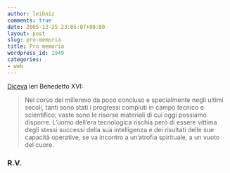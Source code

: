 ```yaml
---
author: leibniz
comments: true
date: 2005-12-25 23:05:07+00:00
layout: post
slug: pro-memoria
title: Pro memoria
wordpress_id: 1949
categories:
- web
---
```


[Diceva](http://www.oecumene.radiovaticana.org/it1/index.asp) ieri Benedetto XVI:

> Nel corso del millennio da poco concluso e specialmente negli ultimi secoli, tanti sono stati i progressi compiuti in campo tecnico e scientifico; vaste sono le risorse materiali di cui oggi possiamo disporre. L’uomo dell’era tecnologica rischia però di essere vittima degli stessi successi della sua intelligenza e dei risultati delle sue capacità operative, se va incontro a un’atrofia spirituale, a un vuoto del cuore. 

### R.V.
